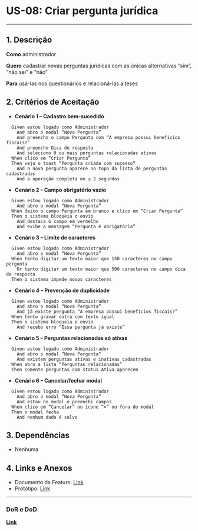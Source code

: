 # US-08: Criar pergunta jurídica

---

## 1. Descrição

**Como** administrador

**Quero** cadastrar novas perguntas jurídicas com as únicas alternativas “sim”, “não sei” e “não”

**Para** usá-las nos questionários e relacioná-las a teses

## 2. Critérios de Aceitação

- **Cenário 1 – Cadastro bem-sucedido**

```
  Given estou logado como Administrador
    And abro o modal “Nova Pergunta”
    And preencho o campo Pergunta com “A empresa possui benefícios fiscais?”
    And preencho Dica de resposta
    And seleciono 0 ou mais perguntas relacionadas ativas
  When clico em “Criar Pergunta”
  Then vejo o toast “Pergunta criada com sucesso”
    And a nova pergunta aparece no topo da lista de perguntas cadastradas
    And a operação completa em ≤ 2 segundos
```

- **Cenário 2 – Campo obrigatório vazio**

```
  Given estou logado como Administrador
    And abro o modal “Nova Pergunta”
  When deixo o campo Pergunta em branco e clico em “Criar Pergunta”
  Then o sistema bloqueia o envio
    And destaca o campo em vermelho
    And exibe a mensagem “Pergunta é obrigatória”
```

- **Cenário 3 – Limite de caracteres**

```
  Given estou logado como Administrador
    And abro o modal “Nova Pergunta”
  When tento digitar um texto maior que 150 caracteres no campo pergunta
    Or tento digitar um texto maior que 500 caracteres no campo dica de resposta
  Then o sistema impede novos caracteres
```

- **Cenário 4 – Prevenção de duplicidade**

```
  Given estou logado como Administrador
    And abro o modal “Nova Pergunta”
    And já existe pergunta “A empresa possui benefícios fiscais?”
  When tento gravar outra com texto igual
  Then o sistema bloqueia o envio
    And recebo erro “Essa pergunta já existe”
```

- **Cenário 5 – Perguntas relacionadas só ativas**

```
  Given estou logado como Administrador
    And abro o modal “Nova Pergunta”
    And existem perguntas ativas e inativas cadastradas
  When abro a lista “Perguntas relacionadas”
  Then somente perguntas com status Ativa aparecem
```

- **Cenário 6 – Cancelar/fechar modal**

```
  Given estou logado como Administrador
    And abro o modal “Nova Pergunta”
    And estou no modal e preenchi campos
  When clico em “Cancelar” ou ícone “×” ou fora do modal
  Then o modal fecha
    And nenhum dado é salvo
```

## 3. Dependências

- Nenhuma

## 4. Links e Anexos

- Documento da Feature: [Link](gerenciar-perguntas-tributarias.md)
- Protótipo: [Link](https://excalidraw.com/#json=uzeZOcOtPKE5hVSiMwpbg,8IjQKNJVapnkd55dPgTC6g)

---

### DoR e DoD

**[Link](../../visao-produto/dor-dod.md)**
